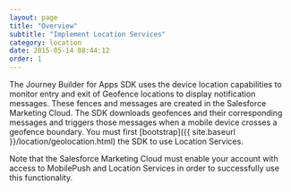 ```yaml
---
layout: page
title: "Overview"
subtitle: "Implement Location Services"
category: location
date: 2015-05-14 08:44:12
order: 1
---
```

The Journey Builder for Apps SDK uses the device location capabilities to monitor entry and exit of Geofence locations to display notification messages. These fences and messages are created in the Salesforce Marketing Cloud. The SDK downloads geofences and their corresponding messages and triggers those messages when a mobile device crosses a geofence boundary. You must first [bootstrap]({{ site.baseurl }}/location/geolocation.html) the SDK to use Location Services.

Note that the Salesforce Marketing Cloud must enable your account with access to MobilePush and Location Services in order to successfully use this functionality.